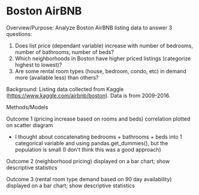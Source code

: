 # Boston AirBNB
Overview/Purpose: Analyze Boston AirBNB listing data to answer 3 questions:
1. Does list price (dependant variable) increase with number of bedrooms, number of bathrooms, number of beds?
2. Which neighborhoods in Boston have higher priced listings (categorize highest to lowest)?
3. Are some rental room types (house, bedroom, condo, etc) in demand more (available less) than others? 

Background: 
Listing data collected from Kaggle (https://www.kaggle.com/airbnb/boston). Data is from 2009-2016. 

Methods/Models

Outcome 1 (pricing increase based on rooms and beds) correlation plotted on scatter diagram
- I thought about concatenating bedrooms + bathrooms + beds into 1 categorical variable and using pandas.get_dummies(), but the population is small (I don't think this was a   good approach)

Outcome 2 (neighborhood pricing) displayed on a bar chart; show descriptive statistics

Outcome 3 (rental room type demand based on 90 day availability) displayed on a bar chart; show descriptive statistics

